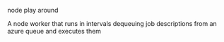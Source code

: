 node play around

A node worker that runs in intervals dequeuing job descriptions from an azure queue and executes them
